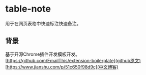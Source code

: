 # table-note
用于在网页表格中快速标注快速备注。

## 背景
基于开源Chrome插件开发模板开发。
[https://github.com/EmailThis/extension-boilerplate](github原文)
[https://www.jianshu.com/p/51c650f98d9c](中文博客)